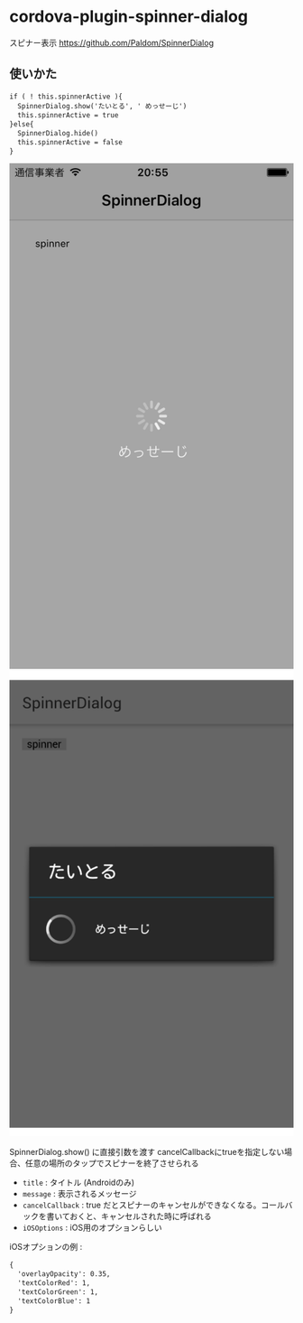 
# cordova-plugin-spinner-dialog
スピナー表示
https://github.com/Paldom/SpinnerDialog


## 使いかた

```javascipt
if ( ! this.spinnerActive ){
  SpinnerDialog.show('たいとる', ' めっせーじ')
  this.spinnerActive = true
}else{
  SpinnerDialog.hide()
  this.spinnerActive = false
}
```

![Spinner iOS](./spinner_ios.png "iOSイメージ")
![Spinner Android](./spinner_android.png "iOSイメージ")


SpinnerDialog.show() に直接引数を渡す
cancelCallbackにtrueを指定しない場合、任意の場所のタップでスピナーを終了させられる

* `title` : タイトル (Androidのみ)
* `message` : 表示されるメッセージ
* `cancelCallback` : true だとスピナーのキャンセルができなくなる。コールバックを書いておくと、キャンセルされた時に呼ばれる
* `iOSOptions` : iOS用のオプションらしい

iOSオプションの例 :
```
{
  'overlayOpacity': 0.35,
  'textColorRed': 1,
  'textColorGreen': 1,
  'textColorBlue': 1
}
```
